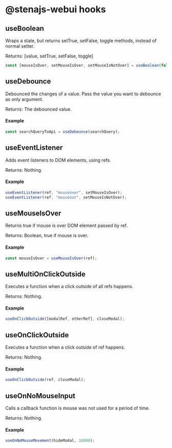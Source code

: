 # @stenajs-webui hooks

## useBoolean

Wraps a state, but returns setTrue, setFalse, toggle methods, instead of normal setter.

Returns: [value, setTrue, setFalse, toggle]

```js
const [mouseIsOver, setMouseIsOver, setMouseIsNotOver] = useBoolean(false);
```

## useDebounce

Debounced the changes of a value.
Pass the value you want to debounce as only argument.

Returns: The debounced value.

#### Example

```js
const searchQueryToApi = useDebounce(searchQuery);
```

## useEventListener

Adds event listeners to DOM elements, using refs.

Returns: Nothing.

#### Example

```js
useEventListener(ref, "mouseover", setMouseIsOver);
useEventListener(ref, "mouseout", setMouseIsNotOver);
```

## useMouseIsOver

Returns true if mouse is over DOM element passed by ref.

Returns: Boolean, true if mouse is over.

#### Example

```js
const mouseIsOver = useMouseIsOver(ref);
```

## useMultiOnClickOutside

Executes a function when a click outside of all refs happens.

Returns: Nothing.

#### Example

```js
useOnClickOutside([modalRef, otherRef], closeModal);
```

## useOnClickOutside

Executes a function when a click outside of ref happens.

Returns: Nothing.

#### Example

```js
useOnClickOutside(ref, closeModal);
```

## useOnNoMouseInput

Calls a callback function is mouse was not used for a period of time.

Returns: Nothing.

#### Example

```js
useOnNoMouseMovement(hideModal, 10000);
```
